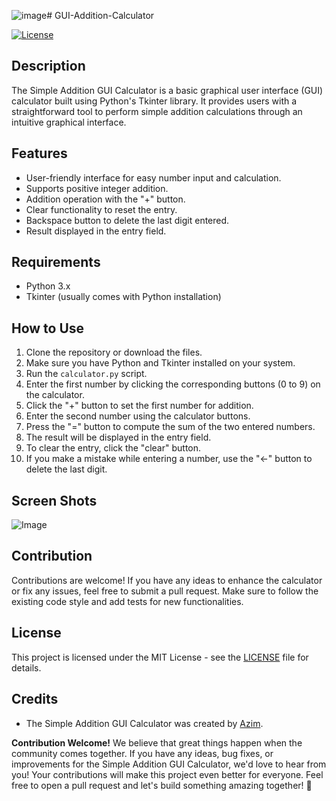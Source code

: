 ![image](https://github.com/azim-qadri/GUI-Addition-Calculator/assets/50347784/02da0e34-a260-4e72-be54-be5fd75bd5bc)# GUI-Addition-Calculator

[![License](https://img.shields.io/badge/license-MIT-blue.svg)](https://opensource.org/licenses/MIT)

## Description

The Simple Addition GUI Calculator is a basic graphical user interface (GUI) calculator built using Python's Tkinter library. It provides users with a straightforward tool to perform simple addition calculations through an intuitive graphical interface.

## Features

- User-friendly interface for easy number input and calculation.
- Supports positive integer addition.
- Addition operation with the "+" button.
- Clear functionality to reset the entry.
- Backspace button to delete the last digit entered.
- Result displayed in the entry field.

## Requirements

- Python 3.x
- Tkinter (usually comes with Python installation)

## How to Use

1. Clone the repository or download the files.
2. Make sure you have Python and Tkinter installed on your system.
3. Run the `calculator.py` script.
4. Enter the first number by clicking the corresponding buttons (0 to 9) on the calculator.
5. Click the "+" button to set the first number for addition.
6. Enter the second number using the calculator buttons.
7. Press the "=" button to compute the sum of the two entered numbers.
8. The result will be displayed in the entry field.
9. To clear the entry, click the "clear" button.
10. If you make a mistake while entering a number, use the "<-" button to delete the last digit.

## Screen Shots

![Image]()


## Contribution

Contributions are welcome! If you have any ideas to enhance the calculator or fix any issues, feel free to submit a pull request. Make sure to follow the existing code style and add tests for new functionalities.

## License

This project is licensed under the MIT License - see the [LICENSE](LICENSE) file for details.

## Credits

- The Simple Addition GUI Calculator was created by [Azim](https://github.com/azim-qadri).

**Contribution Welcome!** We believe that great things happen when the community comes together. If you have any ideas, bug fixes, or improvements for the Simple Addition GUI Calculator, we'd love to hear from you! Your contributions will make this project even better for everyone. Feel free to open a pull request and let's build something amazing together! 🚀
